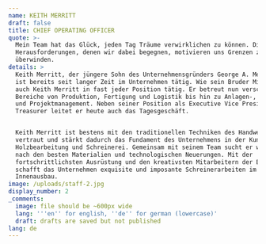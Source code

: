 ```yaml
---
name: KEITH MERRITT
draft: false
title: CHIEF OPERATING OFFICER
quote: >-
  Mein Team hat das Glück, jeden Tag Träume verwirklichen zu können. Die
  Herausforderungen, denen wir dabei begegnen, motivieren uns Grenzen zu
  überwinden.
details: >
  Keith Merritt, der jüngere Sohn des Unternehmensgründers George A. Merritt,
  ist bereits seit langer Zeit im Unternehmen tätig. Wie sein Bruder Michael war
  auch Keith Merritt in fast jeder Position tätig. Er betreut nun verschiedene
  Bereiche von Produktion, Fertigung und Logistik bis hin zu Anlagen-, Technik-
  und Projektmanagement. Neben seiner Position als Executive Vice President und
  Treasurer leitet er heute auch das Tagesgeschäft.


  Keith Merritt ist bestens mit den traditionellen Techniken des Handwerks
  vertraut und stärkt dadurch das Fundament des Unternehmens in der Kunst der
  Holzbearbeitung und Schreinerei. Gemeinsam mit seinem Team sucht er weltweit
  nach den besten Materialien und technologischen Neuerungen. Mit der
  fortschrittlichsten Ausrüstung und den kreativsten Mitarbeitern der Branche
  schafft das Unternehmen exquisite und imposante Schreinerarbeiten im
  Innenausbau.
image: /uploads/staff-2.jpg
display_number: 2
_comments:
  image: file should be ~600px wide
  lang: '''en'' for english, ''de'' for german (lowercase)'
  draft: drafts are saved but not published
lang: de
---
```



